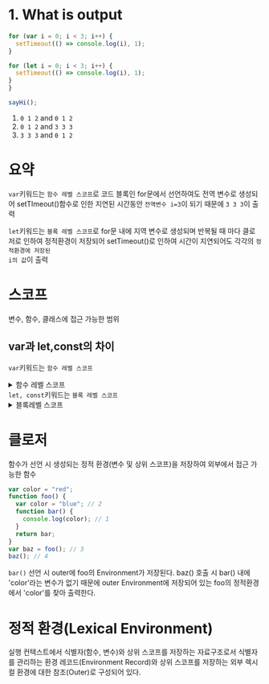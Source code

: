 # 1. What is output

```javascript
for (var i = 0; i < 3; i++) {
  setTimeout(() => console.log(i), 1);
}

for (let i = 0; i < 3; i++) {
  setTimeout(() => console.log(i), 1);
}
}

sayHi();
```

1. <code>0 1 2</code> and <code>0 1 2</code>
2. <code>0 1 2</code> and <code>3 3 3</code>
3. <code>3 3 3</code> and <code>0 1 2</code>

# 요약

<code>var</code>키워드는 <code>함수 레벨 스코프</code>로 코드 블록인 for문에서 선언하여도 전역 변수로 생성되어 setTImeout()함수로 인한 지연된 시간동안 <code>전역변수 i=3</code>이 되기 때문에 <code>3 3 3</code>이 출력

<code>let</code>키워드는 <code>블록 레벨 스코프</code>로 for문 내에 지역 변수로 생성되며 반복될 때 마다 클로저로 인하여 정적환경이 저장되어 setTimeout()로 인하여 시간이 지연되어도 각각의 <code>정적환경에 저장된 i의 값</code>이 출력

# 스코프

변수, 함수, 클래스에 접근 가능한 범위

## var과 let,const의 차이

<code>var</code>키워드는 <code>함수 레벨 스코프</code>

<details>
<summary>함수 레벨 스코프</summary>
<div markdown="1">

함수 레벨 스코프란 var 변수 선언 및 함수 선언문으로 함수 선언 시 함수만을 지역 스코프로 인정하기 때문에 함수 내부에서 선언된 변수만 지역변수 이며 함수 외부에서 선언된 변수는 전역 변수로 선언되는 방식

```javascript
if (true) {
  var scope = `Window`;
}
function foo() {
  var scope = `Local`;
  console.log(scope); //Local
}
foo();
console.log(scope); //Window
```
  <figure>
    <img src="https://user-images.githubusercontent.com/67920695/158004539-b74b35c1-b1c2-490b-a696-24362410361c.png"/>
    <figcaption>Block 내 var 변수 션언 = 전역 변수 선언</figcaption>
    <img src="https://user-images.githubusercontent.com/67920695/158004614-81c71736-c6e2-434b-8b1c-6b93040222fe.png"/>
    <figcaption>Function 내 var 변수 선언 = 지역 변수 선언</figcaption>
  </figure>
  
</div>
</details>
<code>let, const</code>키워드는 <code>블록 레벨 스코프</code>
<details>
<summary>블록레벨 스코프</summary>
<div markdown="2">

모든 코드블록(함수, if, for, try/catch)을 지역 스코프로 인정하여 코드 블록 내부에서 선언된 변수는 지역 변수로 외부에서는 참조가 불가능한 방식

```javascript
if (true) {
  let scope = `Local(Block)`;
  console.log(scope); //Local(Block)
}
function foo() {
  let scope_2 = `Local(Function)`;
  console.log(`scope_2`); //Local(Function)
}
foo();
console.log(scope); //Uncaught ReferenceError: scope is not defined
```

</div>
</details>

# 클로저

함수가 선언 시 생성되는 정적 환경(변수 및 상위 스코프)을 저장하여 외부에서 접근 가능한 함수

```javascript
var color = "red";
function foo() {
  var color = "blue"; // 2
  function bar() {
    console.log(color); // 1
  }
  return bar;
}
var baz = foo(); // 3
baz(); // 4
```

<code>bar()</code> 선언 시 outer에 foo의 Environment가 저장된다.
baz() 호출 시 bar() 내에 'color'라는 변수가 없기 때문에 outer Environment에 저장되어 있는 foo의 정적환경에서 'color'를 찾아 출력한다.

# 정적 환경(Lexical Environment)

실행 컨텍스트에서 식별자(함수, 변수)와 상위 스코프를 저장하는 자료구조로서 식별자를 관리하는 환경 레코드(Environment Record)와 상위 스코프를 저장하는 외부 렉시컬 환경에 대한 참조(Outer)로 구성되어 있다.
